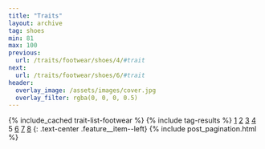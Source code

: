 ```yaml
---
title: "Traits"
layout: archive
tag: shoes
min: 81
max: 100
previous:
  url: /traits/footwear/shoes/4/#trait
next:
  url: /traits/footwear/shoes/6/#trait
header:
  overlay_image: /assets/images/cover.jpg
  overlay_filter: rgba(0, 0, 0, 0.5)
---
```

{% include_cached trait-list-footwear %}
{% include tag-results %}
[1](/traits/footwear/shoes/1/#trait) [2](/traits/footwear/shoes/2/#trait) [3](/traits/footwear/shoes/3/#trait) [4](/traits/footwear/shoes/4/#trait) 5 [6](/traits/footwear/shoes/6/#trait) [7](/traits/footwear/shoes/7/#trait) [8](/traits/footwear/shoes/8/#trait) 
{: .text-center .feature__item--left}
{% include post_pagination.html %}
